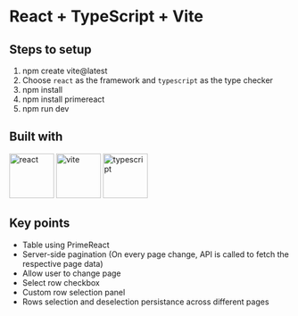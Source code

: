 # React + TypeScript + Vite

## Steps to setup

1. npm create vite@latest
2. Choose `react` as the framework and `typescript` as the type checker
3. npm install
4. npm install primereact
5. npm run dev


## Built with
<p>
<img src="https://upload.wikimedia.org/wikipedia/commons/thumb/a/a7/React-icon.svg/768px-React-icon.svg.png" alt="react" width="80" height="80"/> 
<img src="https://upload.wikimedia.org/wikipedia/commons/thumb/f/f1/Vitejs-logo.svg/615px-Vitejs-logo.svg.png?20220412224743" alt="vite" width="80" height="80"/>
<img src="https://upload.wikimedia.org/wikipedia/commons/thumb/4/4c/Typescript_logo_2020.svg/768px-Typescript_logo_2020.svg.png" alt="typescript" width="80" height="80"/>


## Key points

- Table using PrimeReact
- Server-side pagination (On every page change, API is called to fetch the respective page data)
- Allow user to change page
- Select row checkbox
- Custom row selection panel
- Rows selection and deselection persistance across different pages